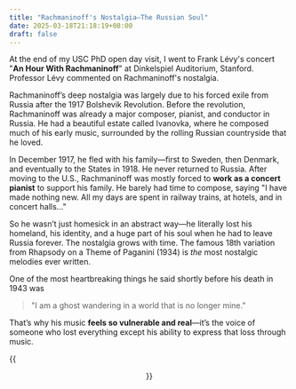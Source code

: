 ```yaml
---
title: "Rachmaninoff's Nostalgia—The Russian Soul"
date: 2025-03-18T21:18:19+08:00
draft: false
---
```


At the end of my USC PhD open day visit, I went to Frank Lévy's concert "**An Hour With Rachmaninoff**" at Dinkelspiel Auditorium, Stanford. Professor Lévy commented on Rachmaninoff's nostalgia.

Rachmaninoff’s deep nostalgia was largely due to his forced exile from Russia after the 1917 Bolshevik Revolution. Before the revolution, Rachmaninoff was already a major composer, pianist, and conductor in Russia. He had a beautiful estate called Ivanovka, where he composed much of his early music, surrounded by the rolling Russian countryside that he loved.

In December 1917, he fled with his family—first to Sweden, then Denmark, and eventually to the States in 1918. He never returned to Russia. After moving to the U.S., Rachmaninoff was mostly forced to **work as a concert pianist** to support his family. He barely had time to compose, saying "I have made nothing new. All my days are spent in railway trains, at hotels, and in concert halls..."

So he wasn’t just homesick in an abstract way—he literally lost his homeland, his identity, and a huge part of his soul when he had to leave Russia forever. The nostalgia grows with time. The famous 18th variation from Rhapsody on a Theme of Paganini (1934) is *the* most nostalgic melodies ever written.

One of the most heartbreaking things he said shortly before his death in 1943 was

> "I am a ghost wandering in a world that is no longer mine."

That’s why his music **feels so vulnerable and real**—it’s the voice of someone who lost everything except his ability to express that loss through music.

{{<figure align="center" src="/art/an_hour_with_rachmaninov.jpeg" caption="The performance was very very successful—all seats are taken, with people standing on the back. The audience can't help but to applaud between movements. Lévy got more flowers than a ballerina really..." width="88%">}}

